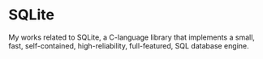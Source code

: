 # SQLite
My works related to SQLite, a C-language library that implements a small, fast, self-contained, high-reliability, full-featured, SQL database engine.

